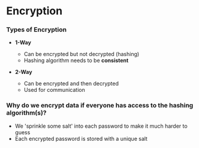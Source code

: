 # Encryption
### Types of Encryption
- <strong>1-Way</strong>
	- Can be encrypted but not decrypted (hashing)
	- Hashing algorithm needs to be **consistent**

- <strong>2-Way</strong>
	- Can be encrypted and then decrypted
	- Used for communication

### Why do we encrypt data if everyone has access to the hashing algorithm(s)?
- We 'sprinkle some salt' into each password to make it much harder to guess
- Each encrypted password is stored with a unique salt

